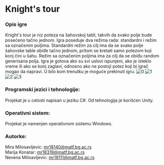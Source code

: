 # Knight's tour
### Opis igre
Knight's tour je niz poteza na šahovskoj tabli, takvih da svako polje bude posećeno tačno jednom. Igra poseduje dva režima rada: standardni i režim sa označenim poljima. Standardni režim za cilj ima da se svako polje šahovske table obiđe tačno jednom, pritom se kretati samo potezom koji konj čini u šahu. Režim sa označenim poljima ima za cilj da se obiđu random generisana polja. Igra je gotova ako su svi uslovi ispunjeni, ako je isteklo vreme ili ako se konj zaglavi, odnosno ako ne postoji potez koji bi igrač mogao da napravi. U bilo kom trenutku je moguće prekinuti igru.
![0](https://user-images.githubusercontent.com/101063521/167046657-2e8a3a39-522f-4f40-a2e3-a95611299d47.png)
![1](https://user-images.githubusercontent.com/101063521/167046714-992d3638-a141-4745-a60a-5d885f8e654b.png)
![2](https://user-images.githubusercontent.com/101063521/167046730-5da075af-23d3-4ef6-b57b-2fde7bf2b8ef.png)
![3](https://user-images.githubusercontent.com/101063521/167046740-12edc1ba-c80b-4a95-a7f1-0c7f97dbb37f.png)

### Programski jezici i tehnologije:
Projekat je u celosti napisan u jeziku C#. Od tehnologija je korišćen Unity.
### Operativni sistem:
Projekat je namenjen operativnom sistemu Windows.

### Autorke:
Mira Milosavljevic: mr18140@matf.bg.ac.rs <br />
Marija Konatar: mr18319@matf.bg.ac.rs <br />
Nevena Milisavljevic: mr18111@matf.bg.ac.rs
